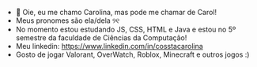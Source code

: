- 👋 Oie, eu me chamo Carolina, mas pode me chamar de Carol!
- Meus pronomes são ela/dela ୨୧
- No momento estou estudando JS, CSS, HTML e Java e estou no 5º semestre da faculdade de Ciências da Computação!
- Meu linkedin: https://www.linkedin.com/in/cosstacarolina
- Gosto de jogar Valorant, OverWatch, Roblox, Minecraft e outros jogos :)

<!---
cosstacarolina/cosstacarolina is a ✨ special ✨ repository because its `README.md` (this file) appears on your GitHub profile.
You can click the Preview link to take a look at your changes.
--->

